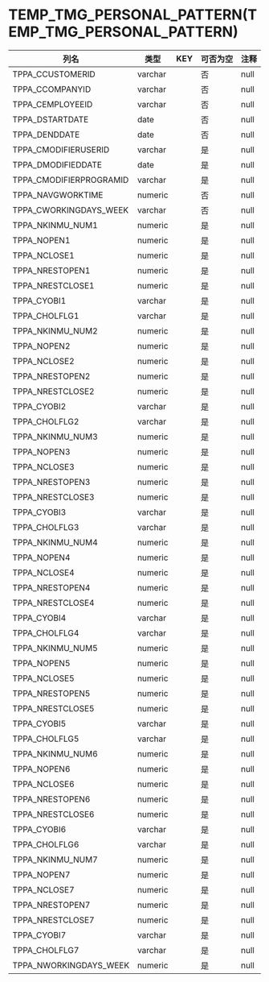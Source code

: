 # TEMP_TMG_PERSONAL_PATTERN(TEMP_TMG_PERSONAL_PATTERN)
| 列名   | 类型   | KEY  | 可否为空 | 注释   |
| ---- | ---- | ---- | ---- | ---- |
|TPPA_CCUSTOMERID|varchar||否|null|
|TPPA_CCOMPANYID|varchar||否|null|
|TPPA_CEMPLOYEEID|varchar||否|null|
|TPPA_DSTARTDATE|date||否|null|
|TPPA_DENDDATE|date||否|null|
|TPPA_CMODIFIERUSERID|varchar||是|null|
|TPPA_DMODIFIEDDATE|date||是|null|
|TPPA_CMODIFIERPROGRAMID|varchar||是|null|
|TPPA_NAVGWORKTIME|numeric||否|null|
|TPPA_CWORKINGDAYS_WEEK|varchar||否|null|
|TPPA_NKINMU_NUM1|numeric||是|null|
|TPPA_NOPEN1|numeric||是|null|
|TPPA_NCLOSE1|numeric||是|null|
|TPPA_NRESTOPEN1|numeric||是|null|
|TPPA_NRESTCLOSE1|numeric||是|null|
|TPPA_CYOBI1|varchar||是|null|
|TPPA_CHOLFLG1|varchar||是|null|
|TPPA_NKINMU_NUM2|numeric||是|null|
|TPPA_NOPEN2|numeric||是|null|
|TPPA_NCLOSE2|numeric||是|null|
|TPPA_NRESTOPEN2|numeric||是|null|
|TPPA_NRESTCLOSE2|numeric||是|null|
|TPPA_CYOBI2|varchar||是|null|
|TPPA_CHOLFLG2|varchar||是|null|
|TPPA_NKINMU_NUM3|numeric||是|null|
|TPPA_NOPEN3|numeric||是|null|
|TPPA_NCLOSE3|numeric||是|null|
|TPPA_NRESTOPEN3|numeric||是|null|
|TPPA_NRESTCLOSE3|numeric||是|null|
|TPPA_CYOBI3|varchar||是|null|
|TPPA_CHOLFLG3|varchar||是|null|
|TPPA_NKINMU_NUM4|numeric||是|null|
|TPPA_NOPEN4|numeric||是|null|
|TPPA_NCLOSE4|numeric||是|null|
|TPPA_NRESTOPEN4|numeric||是|null|
|TPPA_NRESTCLOSE4|numeric||是|null|
|TPPA_CYOBI4|varchar||是|null|
|TPPA_CHOLFLG4|varchar||是|null|
|TPPA_NKINMU_NUM5|numeric||是|null|
|TPPA_NOPEN5|numeric||是|null|
|TPPA_NCLOSE5|numeric||是|null|
|TPPA_NRESTOPEN5|numeric||是|null|
|TPPA_NRESTCLOSE5|numeric||是|null|
|TPPA_CYOBI5|varchar||是|null|
|TPPA_CHOLFLG5|varchar||是|null|
|TPPA_NKINMU_NUM6|numeric||是|null|
|TPPA_NOPEN6|numeric||是|null|
|TPPA_NCLOSE6|numeric||是|null|
|TPPA_NRESTOPEN6|numeric||是|null|
|TPPA_NRESTCLOSE6|numeric||是|null|
|TPPA_CYOBI6|varchar||是|null|
|TPPA_CHOLFLG6|varchar||是|null|
|TPPA_NKINMU_NUM7|numeric||是|null|
|TPPA_NOPEN7|numeric||是|null|
|TPPA_NCLOSE7|numeric||是|null|
|TPPA_NRESTOPEN7|numeric||是|null|
|TPPA_NRESTCLOSE7|numeric||是|null|
|TPPA_CYOBI7|varchar||是|null|
|TPPA_CHOLFLG7|varchar||是|null|
|TPPA_NWORKINGDAYS_WEEK|numeric||是|null|
